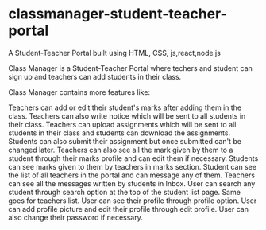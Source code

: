 # classmanager-student-teacher-portal
A Student-Teacher Portal built using HTML, CSS, js,react,node js

Class Manager is a Student-Teacher Portal where techers and student can sign up and teachers can add students in their class.

Class Manager contains more features like:

Teachers can add or edit their student's marks after adding them in the class.
Teachers can also write notice which will be sent to all students in their class.
Teachers can upload assignments which will be sent to all students in their class and students can download the assignments.
Students can also submit their assignment but once submitted can't be changed later.
Teachers can also see all the mark given by them to a student through their marks profile and can edit them if necessary.
Students can see marks given to them by teachers in marks section.
Student can see the list of all teachers in the portal and can message any of them.
Teachers can see all the messages written by students in Inbox.
User can search any student through search option at the top of the student list page. Same goes for teachers list.
User can see their profile through profile option.
User can add profile picture and edit their profile through edit profile.
User can also change their password if necessary.
